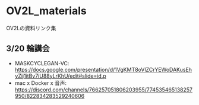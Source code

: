 # OV2L_materials

OV2Lの資料リンク集

## 3/20 輪講会

- MASKCYCLEGAN-VC: https://docs.google.com/presentation/d/1VgKMT8oVlZCrYEWoDAKusEhyZij1itBv7iU88yLrKhU/edit#slide=id.p
- mac x Docker x 音声: https://discord.com/channels/766257051806203955/774535465138257950/822834283529240606
